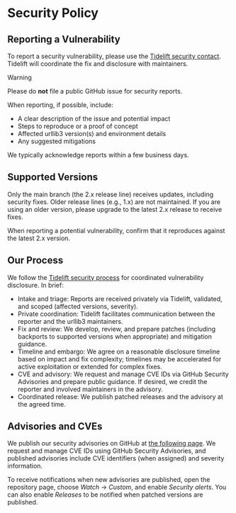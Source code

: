 # Security Policy

## Reporting a Vulnerability

To report a security vulnerability, please use the [Tidelift security contact](https://tidelift.com/security).
Tidelift will coordinate the fix and disclosure with maintainers.

> [!WARNING]
> Please do **not** file a public GitHub issue for security reports.

When reporting, if possible, include:
- A clear description of the issue and potential impact
- Steps to reproduce or a proof of concept
- Affected urllib3 version(s) and environment details
- Any suggested mitigations

We typically acknowledge reports within a few business days.


## Supported Versions

Only the main branch (the 2.x release line) receives updates, including
security fixes. Older release lines (e.g., 1.x) are not maintained. If you are
using an older version, please upgrade to the latest 2.x release to receive
fixes.

When reporting a potential vulnerability, confirm that it reproduces against
the latest 2.x version.


## Our Process

We follow the [Tidelift security process](https://support.tidelift.com/hc/en-us/articles/4406287910036-Security-process)
for coordinated vulnerability disclosure. In brief:
- Intake and triage: Reports are received privately via Tidelift, validated,
  and scoped (affected versions, severity).
- Private coordination: Tidelift facilitates communication between the reporter
  and the urllib3 maintainers.
- Fix and review: We develop, review, and prepare patches (including backports
  to supported versions when appropriate) and mitigation guidance.
- Timeline and embargo: We agree on a reasonable disclosure timeline based on
  impact and fix complexity; timelines may be accelerated for active
  exploitation or extended for complex fixes.
- CVE and advisory: We request and manage CVE IDs via GitHub Security
  Advisories and prepare public guidance. If desired, we credit the reporter
  and involved maintainers in the advisory.
- Coordinated release: We publish patched releases and the advisory at the
  agreed time.


## Advisories and CVEs

We publish our security advisories on GitHub at [the following page](https://github.com/urllib3/urllib3/security/advisories).
We request and manage CVE IDs using GitHub Security Advisories, and published
advisories include CVE identifiers (when assigned) and severity information.

To receive notifications when new advisories are published, open the repository
page, choose *Watch* → *Custom*, and enable *Security alerts*. You can also
enable *Releases* to be notified when patched versions are published.
